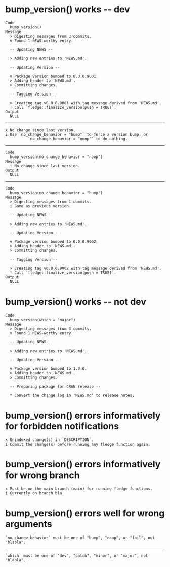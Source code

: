 # bump_version() works -- dev

    Code
      bump_version()
    Message
      > Digesting messages from 3 commits.
      v Found 1 NEWS-worthy entry.
      
      -- Updating NEWS --
      
      > Adding new entries to 'NEWS.md'.
      
      -- Updating Version --
      
      v Package version bumped to 0.0.0.9001.
      > Adding header to 'NEWS.md'.
      > Committing changes.
      
      -- Tagging Version --
      
      > Creating tag v0.0.0.9001 with tag message derived from 'NEWS.md'.
      ! Call `fledge::finalize_version(push = TRUE)`.
    Output
      NULL

---

    x No change since last version.
    i Use `no_change_behavior = "bump"` to force a version bump, or
              `no_change_behavior = "noop"` to do nothing.

---

    Code
      bump_version(no_change_behavior = "noop")
    Message
      i No change since last version.
    Output
      NULL

---

    Code
      bump_version(no_change_behavior = "bump")
    Message
      > Digesting messages from 1 commits.
      i Same as previous version.
      
      -- Updating NEWS --
      
      > Adding new entries to 'NEWS.md'.
      
      -- Updating Version --
      
      v Package version bumped to 0.0.0.9002.
      > Adding header to 'NEWS.md'.
      > Committing changes.
      
      -- Tagging Version --
      
      > Creating tag v0.0.0.9002 with tag message derived from 'NEWS.md'.
      ! Call `fledge::finalize_version(push = TRUE)`.
    Output
      NULL

# bump_version() works -- not dev

    Code
      bump_version(which = "major")
    Message
      > Digesting messages from 3 commits.
      v Found 1 NEWS-worthy entry.
      
      -- Updating NEWS --
      
      > Adding new entries to 'NEWS.md'.
      
      -- Updating Version --
      
      v Package version bumped to 1.0.0.
      > Adding header to 'NEWS.md'.
      > Committing changes.
      
      -- Preparing package for CRAN release --
      
      * Convert the change log in 'NEWS.md' to release notes.

# bump_version() errors informatively for forbidden notifications

    x Unindexed change(s) in `DESCRIPTION`.
    i Commit the change(s) before running any fledge function again.

# bump_version() errors informatively for wrong branch

    x Must be on the main branch (main) for running fledge functions.
    i Currently on branch bla.

# bump_version() errors well for wrong arguments

    `no_change_behavior` must be one of "bump", "noop", or "fail", not "blabla".

---

    `which` must be one of "dev", "patch", "minor", or "major", not "blabla".

